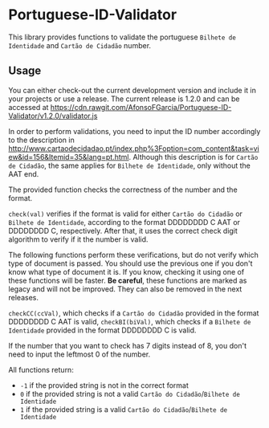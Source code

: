 Portuguese-ID-Validator
=======================

This library provides functions to validate the portuguese `Bilhete de Identidade` and `Cartão de Cidadão` number.

Usage
-----

You can either check-out the current development version and include it in your projects or use a release. The current release is 1.2.0 and can be accessed at https://cdn.rawgit.com/AfonsoFGarcia/Portuguese-ID-Validator/v1.2.0/validator.js

In order to perform validations, you need to input the ID number accordingly to the description in http://www.cartaodecidadao.pt/index.php%3Foption=com_content&task=view&id=156&Itemid=35&lang=pt.html. Although this description is for `Cartão de Cidadão`, the same applies for `Bilhete de Identidade`, only without the AAT end.

The provided function checks the correctness of the number and the format.

`check(val)` verifies if the format is valid for either `Cartão do Cidadão` or `Bilhete de Identidade`, according to the format DDDDDDDD C AAT or DDDDDDDD C, respectively. After that, it uses the correct check digit algorithm to verify if it the number is valid.

The following functions perform these verifications, but do not verify which type of document is passed. You should use the previous one if you don't know what type of document it is. If you know, checking it using one of these functions will be faster. **Be careful**, these functions are marked as legacy and will not be improved. They can also be removed in the next releases.

`checkCC(ccVal)`, which checks if a `Cartão do Cidadão` provided in the format DDDDDDDD C AAT is valid,
`checkBI(biVal)`, which checks if a `Bilhete de Identidade` provided in the format DDDDDDDD C is valid.

If the number that you want to check has 7 digits instead of 8, you don't need to input the leftmost 0 of the number.

All functions return:

* `-1` if the provided string is not in the correct format
* `0` if the provided string is not a valid `Cartão do Cidadão`/`Bilhete de Identidade`
* `1` if the provided string is a valid `Cartão do Cidadão`/`Bilhete de Identidade`
